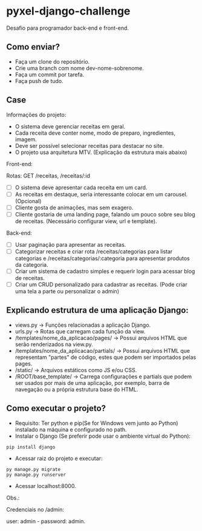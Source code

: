 # pyxel-django-challenge

Desafio para programador back-end e front-end.

## Como enviar?

- Faça um clone do repositório.
- Crie uma branch com nome dev-nome-sobrenome.
- Faça um commit por tarefa.
- Faça push de tudo.

## Case

Informações do projeto:

- O sistema deve gerenciar receitas em geral.
- Cada receita deve conter nome, modo de preparo, ingredientes, imagem.
- Deve ser possível selecionar receitas para destacar no site.
- O projeto usa arquitetura MTV. (Explicação da estrutura mais abaixo)

Front-end:

Rotas: GET /receitas, /receitas/:id

- [ ] O sistema deve apresentar cada receita em um card.
- [ ] As receitas em destaque, seria interessante colocar em um carousel. (Opcional)
- [ ] Cliente gosta de animações, mas sem exagero.
- [ ] Cliente gostaria de uma landing page, falando um pouco sobre seu blog de receitas. (Necessário configurar view, url e template).

Back-end:

- [ ] Usar paginação para apresentar as receitas.
- [ ] Categorizar receitas e criar rota /receitas/categorias para listar categorias e /receitas/categorias/:categoria para apresentar produtos da categoria.
- [ ] Criar um sistema de cadastro simples e requerir login para acessar blog de receitas.
- [ ] Criar um CRUD personalizado para cadastrar as receitas. (Pode criar uma tela a parte ou personalizar o admin)

## Explicando estrutura de uma aplicação Django:

- views.py -> Funções relacionadas a aplicação Django.
- urls.py -> Rotas que carregam cada função da view.
- /templates/nome_da_aplicacao/pages/ -> Possui arquivos HTML que serão renderizados na view.py.
- /templates/nome_da_aplicacao/partials/ -> Possui arquivos HTML que representam "partes" de código, estes que podem ser importados pelas pages.
- /static/ -> Arquivos estáticos como JS e/ou CSS.
- /ROOT/base_template/ -> Carrega configurações e partials que podem ser usados por mais de uma aplicação, por exemplo, barra de navegação ou a própria estrutura base do HTML.

## Como executar o projeto?

- Requisito: Ter python e pip(Se for Windows vem junto ao Python) instalado na máquina e configurado no path.
- Instalar o Django (Se preferir pode usar o ambiente virtual do Python):
```
pip install django
```
- Acessar raiz do projeto e executar:
```
py manage.py migrate
py manage.py runserver
```
- Acessar localhost:8000.

Obs.:

Credenciais no /admin:

user: admin - password: admin.